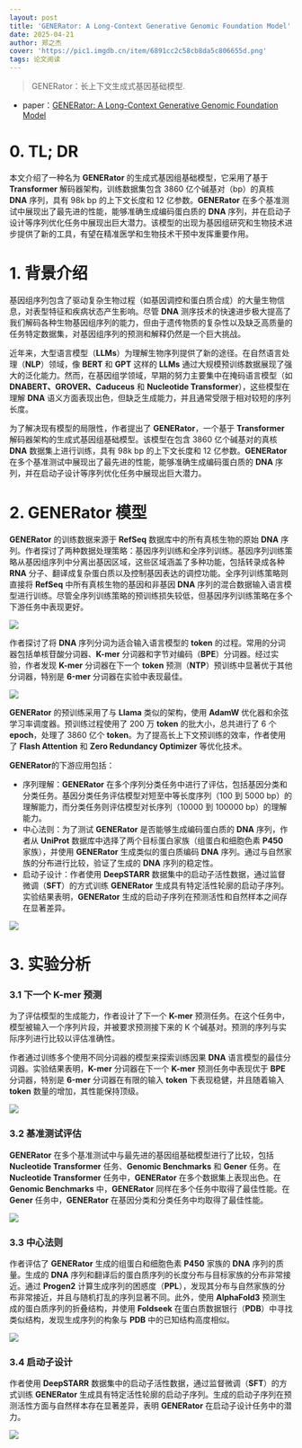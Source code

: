 ```yaml
---
layout: post
title: 'GENERator: A Long-Context Generative Genomic Foundation Model'
date: 2025-04-21
author: 郑之杰
cover: 'https://pic1.imgdb.cn/item/6891cc2c58cb8da5c806655d.png'
tags: 论文阅读
---
```


> GENERator：长上下文生成式基因基础模型.

- paper：[GENERator: A Long-Context Generative Genomic Foundation Model](https://arxiv.org/abs/2502.07272)


# 0. TL; DR

本文介绍了一种名为 **GENERator** 的生成式基因组基础模型，它采用了基于 **Transformer** 解码器架构，训练数据集包含 3860 亿个碱基对（bp）的真核 **DNA** 序列，具有 98k bp 的上下文长度和 12 亿参数。**GENERator** 在多个基准测试中展现出了最先进的性能，能够准确生成编码蛋白质的 **DNA** 序列，并在启动子设计等序列优化任务中展现出巨大潜力。该模型的出现为基因组研究和生物技术进步提供了新的工具，有望在精准医学和生物技术干预中发挥重要作用。

# 1. 背景介绍

基因组序列包含了驱动复杂生物过程（如基因调控和蛋白质合成）的大量生物信息，对表型特征和疾病状态产生影响。尽管 **DNA** 测序技术的快速进步极大提高了我们解码各种生物基因组序列的能力，但由于遗传物质的复杂性以及缺乏高质量的任务特定数据集，对基因组序列的预测和解释仍然是一个巨大挑战。

近年来，大型语言模型（**LLMs**）为理解生物序列提供了新的途径。在自然语言处理（**NLP**）领域，像 **BERT** 和 **GPT** 这样的 **LLMs** 通过大规模预训练数据展现了强大的泛化能力。然而，在基因组学领域，早期的努力主要集中在掩码语言模型（如 **DNABERT、GROVER、Caduceus** 和 **Nucleotide Transformer**），这些模型在理解 **DNA** 语义方面表现出色，但缺乏生成能力，并且通常受限于相对较短的序列长度。

为了解决现有模型的局限性，作者提出了 **GENERator**，一个基于 **Transformer** 解码器架构的生成式基因组基础模型。该模型在包含 3860 亿个碱基对的真核 **DNA** 数据集上进行训练，具有 98k bp 的上下文长度和 12 亿参数。**GENERator** 在多个基准测试中展现出了最先进的性能，能够准确生成编码蛋白质的 **DNA** 序列，并在启动子设计等序列优化任务中展现出巨大潜力。

# 2. GENERator 模型

**GENERator** 的训练数据来源于 **RefSeq** 数据库中的所有真核生物的原始 **DNA** 序列。作者探讨了两种数据处理策略：基因序列训练和全序列训练。基因序列训练策略从基因组序列中分离出基因区域，这些区域涵盖了多种功能，包括转录成各种 **RNA** 分子、翻译成复杂蛋白质以及控制基因表达的调控功能。全序列训练策略则直接将 **RefSeq** 中所有真核生物的基因和非基因 **DNA** 序列的混合数据输入语言模型进行训练。尽管全序列训练策略的预训练损失较低，但基因序列训练策略在多个下游任务中表现更好。

![](https://pic1.imgdb.cn/item/6891cfe658cb8da5c8066804.png)

作者探讨了将 **DNA** 序列分词为适合输入语言模型的 **token** 的过程。常用的分词器包括单核苷酸分词器、**K-mer** 分词器和字节对编码（**BPE**）分词器。经过实验，作者发现 **K-mer** 分词器在下一个 **token** 预测（**NTP**）预训练中显著优于其他分词器，特别是 **6-mer** 分词器在实验中表现最佳。

![](https://pic1.imgdb.cn/item/6891d01c58cb8da5c8066828.png)

**GENERator** 的预训练采用了与 **Llama** 类似的架构，使用 **AdamW** 优化器和余弦学习率调度器。预训练过程使用了 200 万 **token** 的批大小，总共进行了 6 个 **epoch**，处理了 3860 亿个 **token**。为了提高长上下文预训练的效率，作者使用了 **Flash Attention** 和 **Zero Redundancy Optimizer** 等优化技术。

**GENERator**的下游应用包括：
- 序列理解：**GENERator** 在多个序列分类任务中进行了评估，包括基因分类和分类任务。基因分类任务评估模型对短至中等长度序列（100 到 5000 bp）的理解能力，而分类任务则评估模型对长序列（10000 到 100000 bp）的理解能力。
- 中心法则：为了测试 **GENERator** 是否能够生成编码蛋白质的 **DNA** 序列，作者从 **UniProt** 数据库中选择了两个目标蛋白家族（组蛋白和细胞色素 **P450** 家族），并使用 **GENERator** 生成类似的蛋白质编码 **DNA** 序列。通过与自然家族的分布进行比较，验证了生成的 **DNA** 序列的稳定性。
- 启动子设计：作者使用 **DeepSTARR** 数据集中的启动子活性数据，通过监督微调（**SFT**）的方式训练 **GENERator** 生成具有特定活性轮廓的启动子序列。实验结果表明，**GENERator** 生成的启动子序列在预测活性和自然样本之间存在显著差异。

![](https://pic1.imgdb.cn/item/6891d0c258cb8da5c8066897.png)

# 3. 实验分析
### 3.1 下一个 K-mer 预测

为了评估模型的生成能力，作者设计了下一个 **K-mer** 预测任务。在这个任务中，模型被输入一个序列片段，并被要求预测接下来的 K 个碱基对。预测的序列与实际序列进行比较以评估准确性。

作者通过训练多个使用不同分词器的模型来探索训练因果 **DNA** 语言模型的最佳分词器。实验结果表明，**K-mer** 分词器在下一个 **K-mer** 预测任务中表现优于 **BPE** 分词器，特别是 **6-mer** 分词器在有限的输入 **token** 下表现稳健，并且随着输入 **token** 数量的增加，其性能保持顶级。

![](https://pic1.imgdb.cn/item/6891d14c58cb8da5c8066914.png)

### 3.2 基准测试评估
**GENERator** 在多个基准测试中与最先进的基因组基础模型进行了比较，包括 **Nucleotide Transformer** 任务、**Genomic Benchmarks** 和 **Gener** 任务。在 **Nucleotide Transformer** 任务中，**GENERator** 在多个数据集上表现出色。在 **Genomic Benchmarks** 中，**GENERator** 同样在多个任务中取得了最佳性能。在 **Gener** 任务中，**GENERator** 在基因分类和分类任务中均取得了最佳性能。

![](https://pic1.imgdb.cn/item/6891d18758cb8da5c806693a.png)

### 3.3 中心法则
作者评估了 **GENERator** 生成的组蛋白和细胞色素 **P450** 家族的 **DNA** 序列的质量。生成的 **DNA** 序列和翻译后的蛋白质序列的长度分布与目标家族的分布非常接近。通过 **Progen2** 计算生成序列的困惑度（**PPL**），发现其分布与自然家族的分布非常接近，并且与随机打乱的序列显著不同。此外，使用 **AlphaFold3** 预测生成的蛋白质序列的折叠结构，并使用 **Foldseek** 在蛋白质数据银行（**PDB**）中寻找类似结构，发现生成序列的构象与 **PDB** 中的已知结构高度相似。

![](https://pic1.imgdb.cn/item/6891d1cc58cb8da5c806696a.png)

### 3.4 启动子设计
作者使用 **DeepSTARR** 数据集中的启动子活性数据，通过监督微调（**SFT**）的方式训练 **GENERator** 生成具有特定活性轮廓的启动子序列。生成的启动子序列在预测活性方面与自然样本存在显著差异，表明 **GENERator** 在启动子设计任务中的潜力。

![](https://pic1.imgdb.cn/item/6891d1ff58cb8da5c8066991.png)